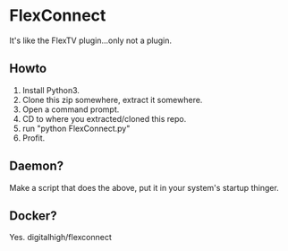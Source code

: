 # FlexConnect
It's like the FlexTV plugin...only not a plugin.

## Howto
1. Install Python3.
2. Clone this zip somewhere, extract it somewhere.
3. Open a command prompt.
4. CD to where you extracted/cloned this repo.
5. run "python FlexConnect.py"
6. Profit.

## Daemon?
Make a script that does the above, put it in your system's startup thinger.

## Docker?
Yes. digitalhigh/flexconnect
